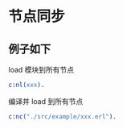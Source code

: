 # 节点同步

## 例子如下

load 模块到所有节点

```erlang
c:nl(xxx).
```

编译并 load 到所有节点

```erlang
c:nc("./src/example/xxx.erl").
```
